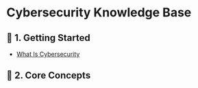 # Cybersecurity Knowledge Base

## 📁 1. Getting Started

- [What Is Cybersecurity](./what-is-cybersecurity.md)

## 📁 2. Core Concepts
